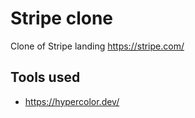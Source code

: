 # Stripe clone

Clone of Stripe landing https://stripe.com/

## Tools used

- https://hypercolor.dev/
